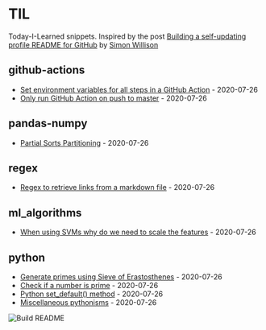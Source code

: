 # TIL

Today-I-Learned snippets. Inspired by the post [Building a self-updating profile README for GitHub](https://simonwillison.net/2020/Jul/10/self-updating-profile-readme/) by [Simon Willison](https://github.com/simonw) 

<!-- index starts -->
## github-actions

* [Set environment variables for all steps in a GitHub Action](https://github.com/vidyabhandary/til/blob/master/github-actions/set-environment-for-all-steps.md) - 2020-07-26
* [Only run GitHub Action on push to master](https://github.com/vidyabhandary/til/blob/master/github-actions/only-master.md) - 2020-07-26

## pandas-numpy

* [Partial Sorts Partitioning](https://github.com/vidyabhandary/til/blob/master/pandas-numpy/partial_sort.md) - 2020-07-26

## regex

* [Regex to retrieve links from a markdown file](https://github.com/vidyabhandary/til/blob/master/regex/get_links.md) - 2020-07-26

## ml_algorithms

* [When using SVMs why do we need to scale the features](https://github.com/vidyabhandary/til/blob/master/ml_algorithms/svm_feature_scaling.md) - 2020-07-26

## python

* [Generate primes using Sieve of Erastosthenes](https://github.com/vidyabhandary/til/blob/master/python/generate_primes.md) - 2020-07-26
* [Check if a number is prime](https://github.com/vidyabhandary/til/blob/master/python/is_prime.md) - 2020-07-26
* [Python set_default() method](https://github.com/vidyabhandary/til/blob/master/python/set_default.md) - 2020-07-26
* [Miscellaneous pythonisms](https://github.com/vidyabhandary/til/blob/master/python/misc_python.md) - 2020-07-26
<!-- index ends -->



![Build README](https://github.com/vidyabhandary/til/workflows/Build%20README/badge.svg)
